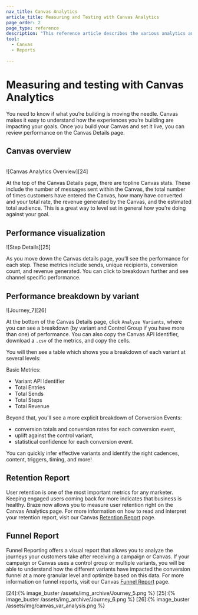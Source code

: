 ```yaml
---
nav_title: Canvas Analytics
article_title: Measuring and Testing with Canvas Analytics
page_order: 2
page_type: reference
description: "This reference article describes the various analytics and reports you can leverage to understand your Canvas' performance."
tool: 
  - Canvas
  - Reports
  
---
```


# Measuring and testing with Canvas Analytics

You need to know if what you’re building is moving the needle. Canvas makes it easy to understand how the experiences you’re building are impacting your goals. Once you build your Canvas and set it live, you can review performance on the Canvas Details page.

## Canvas overview

<br>
![Canvas Analytics Overview][24]

At the top of the Canvas Details page, there are topline Canvas stats. These include the number of messages sent within the Canvas, the total number of times customers have entered the Canvas, how many have converted and your total rate, the revenue generated by the Canvas, and the estimated total audience. This is a great way to level set in general how you’re doing against your goal.

## Performance visualization

![Step Details][25]

As you move down the Canvas details page, you’ll see the performance for each step. These metrics include sends, unique recipients, conversion count, and revenue generated. You can click to breakdown further and see channel specific performance.

## Performance breakdown by variant

![Journey_7][26]

At the bottom of the Canvas Details page, click `Analyze Variants`, where you can see a breakdown (by variant and Control Group if you have more than one) of performance. You can also copy the Canvas API Identifier, download a `.csv` of the metrics, and copy the cells. 

You will then see a table which shows you a breakdown of each variant at several levels:

Basic Metrics:  
- Variant API Identifier
- Total Entries
- Total Sends
- Total Steps
- Total Revenue

Beyond that, you'll see a more explicit breakdown of Conversion Events:
- conversion totals and conversion rates for each conversion event,
- uplift against the control variant,
- statistical confidence for each conversion event.

You can quickly infer effective variants and identify the right cadences, content, triggers, timing, and more!

## Retention Report

User retention is one of the most important metrics for any marketer. Keeping engaged users coming back for more indicates that business is healthy. Braze now allows you to measure user retention right on the Canvas Analytics page. For more information on how to read and interpret your retention report, visit our Canvas [Retention Report][1] page.

## Funnel Report

Funnel Reporting offers a visual report that allows you to analyze the journeys your customers take after receiving a campaign or Canvas. If your campaign or Canvas uses a control group or multiple variants, you will be able to understand how the different variants have impacted the conversion funnel at a more granular level and optimize based on this data. For more information on funnel reports, visit our Canvas [Funnel Report][2] page.

[1]: {{site.baseurl}}/user_guide/engagement_tools/canvas/retention_reports/
[2]: {{site.baseurl}}/user_guide/engagement_tools/canvas/canvas_funnel_reports/
[24]:{% image_buster /assets/img_archive/Journey_5.png %}
[25]:{% image_buster /assets/img_archive/Journey_6.png %}
[26]:{% image_buster /assets/img/canvas_var_analysis.png %}
